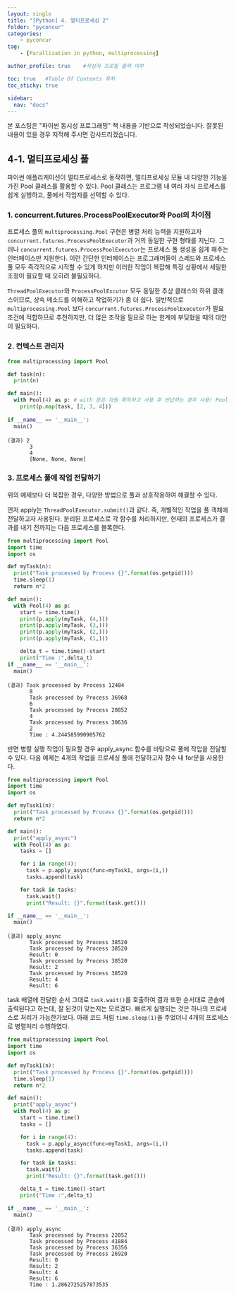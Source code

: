 ```yaml
---
layout: single
title: "[Python] 4. 멀티프로세싱 2"
folder: "pyconcur"
categories:
    - pyconcur
tag:
    - [Parallization in python, multiprocessing]

author_profile: true    #작성자 프로필 출력 여부

toc: true   #Table Of Contents 목차 
toc_sticky: true

sidebar:
  nav: "docs"
---
```


본 포스팅은 "파이썬 동시성 프로그래밍" 책 내용을 기반으로 작성되었습니다.
잘못된 내용이 있을 경우 지적해 주시면 감사드리겠습니다.

## 4-1. 멀티프로세싱 풀
파이썬 애플리케이션이 멀티프로세스로 동작하면, 멀티프로세싱 모듈 내 다양한 기능을 가진 Pool 클래스를 활용할 수 있다. Pool 클래스는 프로그램 내 여러 자식 프로세스를 쉽게 실행하고, 풀에서 작업자를 선택할 수 있다.

### 1. concurrent.futures.ProcessPoolExecutor와 Pool의 차이점
프로세스 풀의 `multiprocessing.Pool` 구현은 병렬 처리 능력을 지원하고자 `concurrent.futures.ProcessPoolExecutor`과 거의 동일한 구현 형태를 지닌다. 그러나 `concurrent.futures.ProcessPoolExecutor`는 프로세스 풀 생성을 쉽게 해주는 인터페이스만 지원한다. 이런 간단한 인터페이스는 프로그래머들이 스레드와 프로세스 풀 모두 즉각적으로 시작할 수 있게 하지만 이러한 작업이 복잡해 특정 상황에서 세밀한 조정이 필요할 때 오히려 불필요하다.

`ThreadPoolExecutor`와 `ProcessPoolExcutor` 모두 동일한 추상 클래스와 하위 클래스이므로, 상속 메소드를 이해하고 작업하기가 좀 더 쉽다. 일반적으로 `multiprocessing.Pool` 보다 `concurrent.futures.ProcessPoolExecutor`가 필요조건에 적합하므로 추천하지만, 더 많은 조작을 필요로 하는 한계에 부딪혔을 때의 대안이 필요하다.

### 2. 컨텍스트 관리자
```python
from multiprocessing import Pool

def task(n):
  print(n)

def main():
  with Pool(4) as p: # with 문은 자원 획득하고 사용 후 반납하는 경우 사용! Pool 함수 인자에는 사용할 프로세스 개수 입력!
    print(p.map(task, [2, 3, 4]))
  
if __name__ == '__main__':
  main()
```
    (결과) 2
           3
           4
           [None, None, None]

### 3. 프로세스 풀에 작업 전달하기
위의 예제보다 더 복잡한 경우, 다양한 방법으로 풀과 상호작용하여 해결할 수 있다.

먼저 apply는 `ThreadPoolExecutor.submit()`과 같다. 즉, 개별적인 작업을 풀 객체에 전달하고자 사용된다. 분리된 프로세스로 각 함수를 처리하지만, 현재의 프로세스가 결과를 내기 전까지는 다음 프로세스를 블록한다.
```python
from multiprocessing import Pool
import time
import os

def myTask(n):
  print("Task processed by Process {}".format(os.getpid()))
  time.sleep(1)
  return n*2

def main():
  with Pool(4) as p:
    start = time.time()
    print(p.apply(myTask, (4,)))
    print(p.apply(myTask, (3,)))
    print(p.apply(myTask, (2,)))
    print(p.apply(myTask, (1,)))

    delta_t = time.time()-start
    print("Time :",delta_t)
if __name__ == '__main__':
  main()
```
    (결과) Task processed by Process 12484
           8
           Task processed by Process 36968
           6
           Task processed by Process 20852
           4
           Task processed by Process 30636
           2
           Time : 4.244585990905762

반면 병렬 실행 작업이 필요할 경우 apply_async 함수를 바탕으로 풀에 작업을 전달할 수 있다. 다음 예제는 4개의 작업을 프로세싱 풀에 전달하고자 함수 내 for문을 사용한다.
```python
from multiprocessing import Pool
import time
import os

def myTask1(n):
  print("Task processed by Process {}".format(os.getpid()))
  return n*2

def main():
  print("apply_async")
  with Pool(4) as p:
    tasks = []

    for i in range(4):
      task = p.apply_async(func=myTask1, args=(i,))
      tasks.append(task)

    for task in tasks:
      task.wait()
      print("Result: {}".format(task.get()))

if __name__ == '__main__':
  main()
```
    (결과) apply_async
           Task processed by Process 38520
           Task processed by Process 38520
           Result: 0
           Task processed by Process 38520
           Result: 2
           Task processed by Process 38520
           Result: 4
           Result: 6

task 배열에 전달한 순서 그대로 `task.wait()`를 호출하여 결과 또한 순서대로 콘솔에 출력된다고 하는데, 잘 된것이 맞는지는 모르겠다. 빠르게 실행되는 것은 하나의 프로세스로 처리가 가능한가보다. 아래 코드 처럼 `time.sleep(1)`을 주었더니 4개의 프로세스로 병렬처리 수행하였다.

```python
from multiprocessing import Pool
import time
import os

def myTask1(n):
  print("Task processed by Process {}".format(os.getpid()))
  time.sleep(1)
  return n*2

def main():
  print("apply_async")
  with Pool(4) as p:
    start = time.time()
    tasks = []

    for i in range(4):
      task = p.apply_async(func=myTask1, args=(i,))
      tasks.append(task)

    for task in tasks:
      task.wait()
      print("Result: {}".format(task.get()))

    delta_t = time.time()-start
    print("Time :",delta_t)

if __name__ == '__main__':
  main()
```
    (결과) apply_async
           Task processed by Process 22052
           Task processed by Process 41884
           Task processed by Process 36356
           Task processed by Process 26920
           Result: 0
           Result: 2
           Result: 4
           Result: 6
           Time : 1.2862725257873535